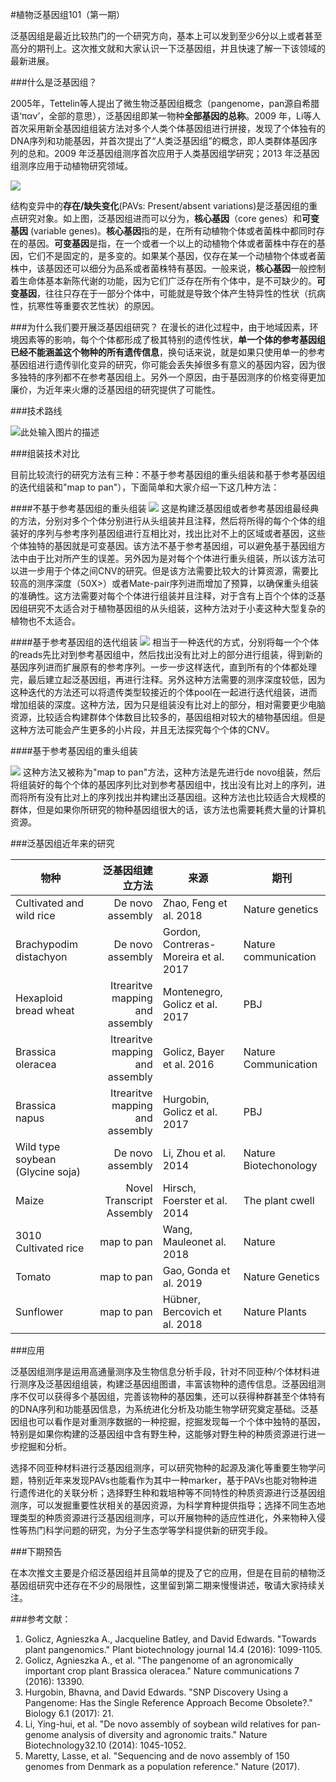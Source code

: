 #植物泛基因组101（第一期）

泛基因组是最近比较热门的一个研究方向，基本上可以发到至少6分以上或者甚至高分的期刊上。这次推文就和大家认识一下泛基因组，并且快速了解一下该领域的最新进展。


###什么是泛基因组？


2005年，Tettelin等人提出了微生物泛基因组概念（pangenome，pan源自希腊语‘παν’，全部的意思），泛基因组即某一物种**全部基因的总称**。2009 年，Li等人首次采用新全基因组组装方法对多个人类个体基因组进行拼接，发现了个体独有的DNA序列和功能基因，并首次提出了“人类泛基因组”的概念，即人类群体基因序列的总和。2009 年泛基因组测序首次应用于人类基因组学研究；2013 年泛基因组测序应用于动植物研究领域。

![][1]

结构变异中的**存在/缺失变化**(PAVs: Present/absent variations)是泛基因组的重点研究对象。如上图，泛基因组进而可以分为，**核心基因**（core genes）和**可变基因** (variable genes)。**核心基因**指的是，在所有动植物个体或者菌株中都同时存在的基因。**可变基因**是指，在一个或者一个以上的动植物个体或者菌株中存在的基因，它们不是固定的，是多变的。如果某个基因，仅存在某一个动植物个体或者菌株中，该基因还可以细分为品系或者菌株特有基因。一般来说，**核心基因**一般控制着生命体基本新陈代谢的功能，因为它们广泛存在所有个体中，是不可缺少的。**可变基因**，往往只存在于一部分个体中，可能就是导致个体产生特异性的性状（抗病性，抗寒性等重要农艺性状）的原因。

###为什么我们要开展泛基因组研究？
在漫长的进化过程中，由于地域因素，环境因素等的影响，每个个体都形成了极其特别的遗传性状，**单一个体的参考基因组已经不能涵盖这个物种的所有遗传信息**，换句话来说，就是如果只使用单一的参考基因组进行遗传驯化变异的研究，你可能会丢失掉很多有意义的基因内容，因为很多独特的序列都不在参考基因组上。另外一个原因，由于基因测序的价格变得更加廉价，为近年来火爆的泛基因组的研究提供了可能性。

###技术路线

![此处输入图片的描述][2]

###组装技术对比

目前比较流行的研究方法有三种：不基于参考基因组的重头组装和基于参考基因组的迭代组装和"map to pan"），下面简单和大家介绍一下这几种方法：

####不基于参考基因组的重头组装
![][3]
这是构建泛基因组或者参考基因组最经典的方法，分别对多个个体分别进行从头组装并且注释，然后将所得的每个个体的组装好的序列与参考序列基因组进行互相比对，找出比对不上的区域或者基因，这些个体独特的基因就是可变基因。该方法不基于参考基因组，可以避免基于基因组方法中由于比对所产生的误差。另外因为是对每个个体进行重头组装，所以该方法可以进一步用于个体之间CNV的研究。但是该方法需要比较大的计算资源，需要比较高的测序深度（50X>）或者Mate-pair序列进而增加了预算，以确保重头组装的准确性。这方法需要对每个个体进行组装并且注释，对于含有上百个个体的泛基因组研究不太适合对于植物基因组的从头组装，这种方法对于小麦这种大型复杂的植物也不太适合。

####基于参考基因组的迭代组装
![][4]
相当于一种迭代的方式，分别将每一个个体的reads先比对到参考基因组中，然后找出没有比对上的部分进行组装，得到新的基因序列进而扩展原有的参考序列。一步一步这样迭代，直到所有的个体都处理完，最后建立起泛基因组，再进行注释。另外这种方法需要的测序深度较低，因为这种迭代的方法还可以将遗传类型较接近的个体pool在一起进行迭代组装，进而增加组装的深度。这种方法，因为只是组装没有比对上的部分，相对需要更少电脑资源，比较适合构建群体个体数目比较多的，基因组相对较大的植物基因组。但是这种方法可能会产生更多的小片段，并且无法探究每个个体的CNV。

####基于参考基因组的重头组装

![][5]
这种方法又被称为"map to pan"方法，这种方法是先进行de novo组装，然后将组装好的每个个体的基因序列比对到参考基因组中，找出没有比对上的序列，进而将所有没有比对上的序列找出并构建出泛基因组。这种方法也比较适合大规模的群体，但是如果你所研究的物种基因组很大的话，该方法也需要耗费大量的计算机资源。



###泛基因组近年来的研究


| 物种      | 泛基因组建立方法    |  来源  |期刊 |
| --------   | -----:  |---|------|
| Cultivated and wild rice     | De novo assembly  |Zhao, Feng et al. 2018 | Nature genetics|
| Brachypodim distachyon     | De novo assembly  |Gordon, Contreras-Moreira et al. 2017 | Nature communication|
| Hexaploid bread wheat      |   Itrearitve mapping and assembly    |Montenegro, Golicz et al. 2017| PBJ | 
| Brassica oleracea     |   Itrearitve mapping and assembly  |Golicz, Bayer et al. 2016| Nature Communication |
|Brassica napus   |    Itrearitve mapping and assembly  |Hurgobin, Golicz et al. 2017| PBJ |
| Wild type soybean (Glycine soja)   |  De novo assembly   |Li, Zhou et al. 2014| Nature Biotechonology |
| Maize    |   Novel Transcript Assembly     |Hirsch, Foerster et al. 2014| The plant cwell |
| 3010 Cultivated rice    |   map to pan     |Wang, Mauleonet al. 2018  |Nature |
| Tomato   |   map to pan     |Gao, Gonda et al. 2019   | Nature Genetics |
| Sunflower    |   map to pan     |Hübner, Bercovich et al. 2018  | Nature Plants |

###应用

泛基因组测序是运用高通量测序及生物信息分析手段，针对不同亚种/个体材料进行测序及泛基因组组装，构建泛基因组图谱，丰富该物种的遗传信息。泛基因组测序不仅可以获得多个基因组，完善该物种的基因集，还可以获得种群甚至个体特有的DNA序列和功能基因信息，为系统进化分析及功能生物学研究奠定基础。泛基因组也可以看作是对重测序数据的一种挖掘，挖掘发现每一个个体中独特的基因，特别是如果你构建的泛基因组中含有野生种，这能够对野生种的种质资源进行进一步挖掘和分析。


选择不同亚种材料进行泛基因组测序，可以研究物种的起源及演化等重要生物学问题，特别近年来发现PAVs也能看作为其中一种marker，基于PAVs也能对物种进行遗传进化的关联分析；选择野生种和栽培种等不同特性的种质资源进行泛基因组测序，可以发掘重要性状相关的基因资源，为科学育种提供指导；选择不同生态地理类型的种质资源进行泛基因组测序，可以开展物种的适应性进化，外来物种入侵性等热门科学问题的研究，为分子生态学等学科提供新的研究手段。

###下期预告

在本次推文主要是介绍泛基因组并且简单的提及了它的应用，但是在目前的植物泛基因组研究中还存在不少的局限性，这里留到第二期来慢慢讲述，敬请大家持续关注。



###参考文献：

 1. Golicz, Agnieszka A., Jacqueline Batley, and David Edwards. "Towards plant pangenomics." Plant biotechnology journal 14.4 (2016): 1099-1105.
 2. Golicz, Agnieszka A., et al. "The pangenome of an agronomically important crop plant Brassica oleracea." Nature communications 7 (2016): 13390.
 3. Hurgobin, Bhavna, and David Edwards. "SNP Discovery Using a Pangenome: Has the Single Reference Approach Become Obsolete?." Biology 6.1 (2017): 21.
 4. Li, Ying-hui, et al. "De novo assembly of soybean wild relatives for pan-genome analysis of diversity and agronomic traits." Nature Biotechnology32.10 (2014): 1045-1052.
 5. Maretty, Lasse, et al. "Sequencing and de novo assembly of 150 genomes from Denmark as a population reference." Nature (2017).
 


  


  [1]: http://static.zybuluo.com/lakesea/jojpqh6cntdhtfmhzpcl9963/Picture2.png
  [2]: https://static.xmt.cn/7003721084984046647.png
  [3]: https://static.xmt.cn/3775534038835541043.png
  [4]: https://static.xmt.cn/3977863951573661285.png
  [5]: http://static.zybuluo.com/lakesea/2u32fhtpofx80go8r7ruq3xw/1.PNG